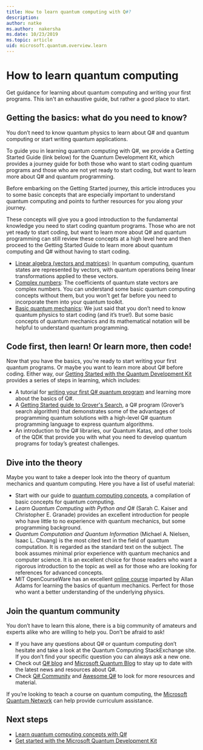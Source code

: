 ```yaml
---
title: How to learn quantum computing with Q#?
description: 
author: natke
ms.author:  nakersha
ms.date: 10/23/2019
ms.topic: article
uid: microsoft.quantum.overview.learn
---
```


# How to learn quantum computing

Get guidance for learning about quantum computing and writing your first programs. This isn't an exhaustive guide, but rather a good place to start.

## Getting the basics: what do you need to know?

You don’t need to know quantum physics to learn about Q# and quantum computing or start writing quantum applications.

To guide you in learning quantum computing with Q#, we provide a Getting Started Guide (link below) for the Quantum Development Kit, which provides a journey guide for both those who want to start coding quantum programs and those who are not yet ready to start coding, but want to learn more about Q# and quantum programming.

Before embarking on the Getting Started journey, this article introduces you to some basic concepts that are especially important to understand quantum computing and points to further resources for you along your journey.

These concepts will give you a good introduction to the fundamental knowledge you need to start coding quantum programs.  Those who are not yet ready to start coding, but want to learn more about Q# and quantum programming can still review these concepts at a high level here and then proceed to the Getting Started Guide to learn more about quantum computing and Q# without having to start coding.

* [Linear algebra (vectors and matrices)](xref:microsoft.quantum.concepts.vectors): In quantum computing, quantum states are represented by vectors, with quantum operations being linear transformations applied to these vectors.
* [Complex numbers](https://en.wikipedia.org/wiki/Complex_number): The coefficients of quantum state vectors are complex numbers. You can understand some basic quantum computing concepts without them, but you won't get far before you need to incorporate them into your quantum toolkit.
* [Basic quantum mechanics](xref:microsoft.quantum.concepts.intro): We just said that you don’t need to know quantum physics to start coding (and it’s true!). But some basic concepts of quantum mechanics and its mathematical notation will be helpful to understand quantum programming.

## Code first, then learn! Or learn more, then code!

Now that you have the basics, you're ready to start writing your first quantum programs.  Or maybe you want to learn more about Q# before coding.  Either way, our [Getting Started with the Quantum Development Kit](xref:microsoft.quantum.welcome) provides a series of steps in learning, which includes:

* A tutorial for [writing your first Q# quantum program](xref:microsoft.quantum.write-program) and learning more about the basics of Q#.
* A [Getting Started guide to Grover's Search](xref:microsoft.quantum.quickstarts.search), a Q# program (Grover’s search algorithm) that demonstrates some of the advantages of programming quantum solutions with a high-level Q# quantum programming language to express quantum algorithms.
* An introduction to the Q# libraries, our Quantum Katas, and other tools of the QDK that provide you with what you need to develop quantum programs for today’s greatest challenges.


## Dive into the theory

Maybe you want to take a deeper look into the theory of quantum mechanics and quantum computing. Here you have a list of useful material:

* Start with our guide to [quantum computing concepts](xref:microsoft.quantum.concepts.intro), a compilation of basic concepts for quantum computing.
* _Learn Quantum Computing with Python and Q#_ (Sarah C. Kaiser and Christopher E. Granade) provides an excellent introduction for people who have little to no experience with quantum mechanics, but some programming background.
* _Quantum Computation and Quantum Information_ (Michael A. Nielsen, Isaac L. Chuang) is the most cited text in the field of quantum computation. It is regarded as the standard text on the subject. The book assumes minimal prior experience with quantum mechanics and computer science. It is an excellent choice for those readers who want a rigorous introduction to the topic as well as for those who are looking for references for advanced concepts.
* MIT OpenCourseWare has an excellent [online course](https://www.youtube.com/watch?v=lZ3bPUKo5zc&list=PLUl4u3cNGP61-9PEhRognw5vryrSEVLPr) imparted by Allan Adams for learning the basics of quantum mechanics. Perfect for those who want a better understanding of the underlying physics.

## Join the quantum community

You don’t have to learn this alone, there is a big community of amateurs and experts alike who are willing to help you. Don’t be afraid to ask!

* If you have any questions about Q# or quantum computing don’t hesitate and take a look at the Quantum Computing StackExchange site. If you don’t find your specific question you can always ask a new one. 
* Check out [Q# blog](https://devblogs.microsoft.com/qsharp/) and [Microsoft Quantum Blog](https://cloudblogs.microsoft.com/quantum/) to stay up to date with the latest news and resources about Q#.
* Check [Q# Community](https://qsharp.community/) and [Awesome Q#](https://project-awesome.org/ebraminio/awesome-qsharp) to look for more resources and material.

 If you’re looking to teach a course on quantum computing, the [Microsoft Quantum Network](https://info.microsoft.com/LearnMoreAboutMicrosoftQuantumNetwork.html) can help provide curriculum assistance.  

## Next steps

* [Learn quantum computing concepts with Q#](xref:microsoft.quantum.write-program)
* [Get started with the Microsoft Quantum Development Kit](xref:microsoft.quantum.welcome)
